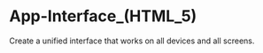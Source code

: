 App-Interface\_(HTML\_5)
========================

Create a unified interface that works on all devices and all screens.
